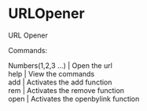 # URLOpener
 URL Opener
  

Commands:

Numbers(1,2,3 ...) | Open the url \
help               | View the commands \
add                | Activates the add function \
rem                | Activates the remove function \
open               | Activates the openbylink function 
